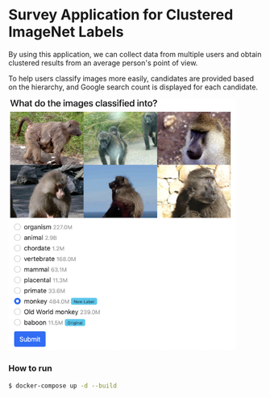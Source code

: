 # Survey Application for Clustered ImageNet Labels

By using this application, we can collect data from multiple users and obtain clustered results from an average person's point of view.

To help users classify images more easily, candidates are provided based on the hierarchy, and Google search count is displayed for each candidate.

<img src="../docs/survey_app.png" width="450" alt="Overview of CIL">

### How to run

```bash
$ docker-compose up -d --build
```
